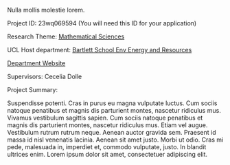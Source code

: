 Nulla mollis molestie lorem.

Project ID: 23wq069594
(You will need this ID for your application)

Research Theme: [Mathematical Sciences](../themes/mathematical-sciences.md)

UCL Host department: [Bartlett School Env Energy and Resources](../departments/bartlett-school-env-energy-and-resources.md)

[Department Website](https://www.example.com/dept1)

Supervisors: Cecelia Dolle

Project Summary:

Suspendisse potenti. Cras in purus eu magna vulputate luctus. Cum sociis natoque penatibus et magnis dis parturient montes, nascetur ridiculus mus. Vivamus vestibulum sagittis sapien. Cum sociis natoque penatibus et magnis dis parturient montes, nascetur ridiculus mus. Etiam vel augue. Vestibulum rutrum rutrum neque. Aenean auctor gravida sem. Praesent id massa id nisl venenatis lacinia. Aenean sit amet justo. Morbi ut odio. Cras mi pede, malesuada in, imperdiet et, commodo vulputate, justo. In blandit ultrices enim. Lorem ipsum dolor sit amet, consectetuer adipiscing elit.